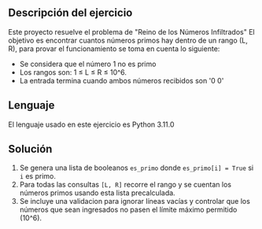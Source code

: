 ## Descripción del ejercicio 
Este proyecto resuelve el problema de "Reino de los Números Infiltrados"
El objetivo es encontrar cuantos números primos hay dentro de un rango (L, R), para provar el funcionamiento se toma en cuenta lo siguiente: 
- Se considera que el número 1 no es primo
- Los rangos son: 1 ≤ L ≤ R ≤ 10^6.
- La entrada termina cuando ambos números recibidos son '0 0'

## Lenguaje
El lenguaje usado en este ejercicio es Python 3.11.0

## Solución 
1. Se genera una lista de booleanos `es_primo` donde  `es_primo[i] = True` si `i` es primo. 
2. Para todas las consultas `[L, R]` recorre el rango y se cuentan los números primos usando esta lista precalculada.
3. Se incluye una validacion para ignorar líneas vacías y controlar que los números que sean ingresados no pasen el límite máximo permitido (10^6).
